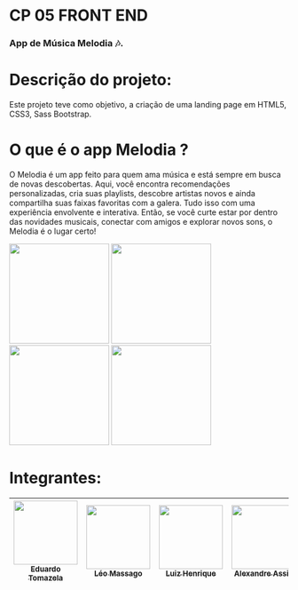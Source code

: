 # CP 05 FRONT END
<h3>
    App de Música Melodia 🎶.
</h3>


# Descrição do projeto:
Este projeto teve como objetivo, a criação de uma landing page em HTML5, CSS3, Sass Bootstrap.

# O que é o app Melodia ?
O Melodia é um app feito para quem ama música e está sempre em busca de novas descobertas. Aqui, você encontra recomendações personalizadas, cria suas playlists, descobre artistas novos e ainda compartilha suas faixas favoritas com a galera. Tudo isso com uma experiência envolvente e interativa. Então, se você curte estar por dentro das novidades musicais, conectar com amigos e explorar novos sons, o Melodia é o lugar certo!



<div display="flex">
    <img height="180em" src="https://cdn.jsdelivr.net/gh/devicons/devicon@latest/icons/sass/sass-original.svg" />
    <img height="180em" src="https://cdn.jsdelivr.net/gh/devicons/devicon@latest/icons/html5/html5-original.svg" />
    <img height="180em" src="https://cdn.jsdelivr.net/gh/devicons/devicon@latest/icons/css3/css3-original.svg" />
    <img height="180em" src="https://cdn.jsdelivr.net/gh/devicons/devicon@latest/icons/bootstrap/bootstrap-original.svg" />
</div>

<h1>
    Integrantes:
</h1>

| [<img loading="lazy" src="https://avatars.githubusercontent.com/u/161898042?v=4" width=115><br><sub>Eduardo Tomazela</sub>](https://github.com/du-ntomazela) |  [<img loading="lazy" src="https://avatars.githubusercontent.com/u/101646035?v=4" width=115><br><sub>Léo Massago</sub>](https://github.com/LeoMasago) |  [<img loading="lazy" src="https://avatars.githubusercontent.com/u/162758896?v=4" width=115><br><sub>Luiz Henrique</sub>](https://github.com/LhenriqueTech) | [<img loading="lazy" src="https://github.com/LeoMasago/Cp5Front/edit/main/readme.md" width=115><br><sub>Alexandre Assis</sub>](https://github.com/ale-assis) |
| :---: | :---: | :---: | :---: | 
